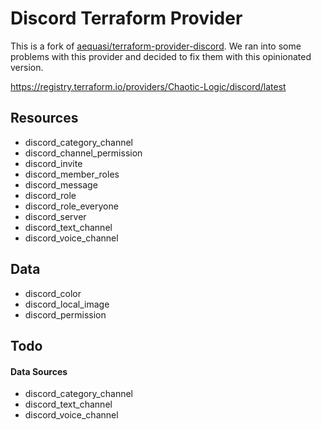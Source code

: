 # Discord Terraform Provider

This is a fork of [aequasi/terraform-provider-discord](https://github.com/aequasi/terraform-provider-discord). We ran into some problems with this provider and decided to fix them with this opinionated version.

https://registry.terraform.io/providers/Chaotic-Logic/discord/latest

## Resources

* discord_category_channel
* discord_channel_permission
* discord_invite
* discord_member_roles
* discord_message
* discord_role
* discord_role_everyone
* discord_server
* discord_text_channel
* discord_voice_channel

## Data

* discord_color
* discord_local_image
* discord_permission

## Todo

#### Data Sources

* discord_category_channel
* discord_text_channel
* discord_voice_channel
